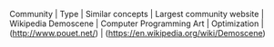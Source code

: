 Community | Type | Similar concepts | Largest community website | Wikipedia
Demoscene | Computer Programming Art | Optimization | (http://www.pouet.net/) | (https://en.wikipedia.org/wiki/Demoscene)